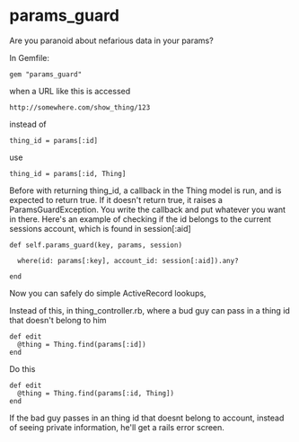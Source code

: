 params_guard
============

Are you paranoid about nefarious data in your params?

In Gemfile:

    gem "params_guard"


when a URL like this is accessed

    http://somewhere.com/show_thing/123

instead of

    thing_id = params[:id]

use

    thing_id = params[:id, Thing]


Before with returning thing_id, a callback in the Thing model is run, and is
expected to return true.  If it doesn't return true, it raises a
ParamsGuardException. You write the callback and put whatever you want in
there.  Here's an example of checking if the id belongs to the current sessions
account, which is found in session[:aid] 


    def self.params_guard(key, params, session)

      where(id: params[:key], account_id: session[:aid]).any?

    end


Now you can safely do simple ActiveRecord lookups,

Instead of this, in thing_controller.rb, where a bud guy can pass in a thing id that doesn't
belong to him

    def edit
      @thing = Thing.find(params[:id])
    end

Do this

    def edit
      @thing = Thing.find(params[:id, Thing])
    end

If the bad guy passes in an thing id that doesnt belong to account, instead of seeing
private information, he'll get a rails error screen.
